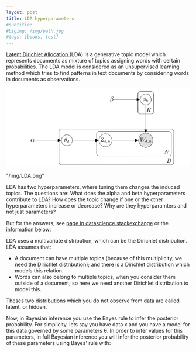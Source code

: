 ```yaml
---
layout: post
title: LDA hyperparameters
#subtitle: 
#bigimg: /img/path.jpg
#tags: [books, test]
---
```


[Latent Dirichlet Allocation ](https://en.wikipedia.org/wiki/Latent_Dirichlet_allocation) (LDA) is a generative topic model which represents documents as mixture of topics assigning words with certain probabilities. The LDA model is considered as an unsupervised learning method which tries to find patterns in text documents by considering words in documents as observations.

![alt text](../img/LDA.png "Logo Title Text 1")

"/img/LDA.png"


LDA has two hyperparameters, where tuning them changes the induced topics. The questions are: What does the alpha and beta hyperparameters contribute to LDA? How does the topic change if one or the other hyperparameters increase or decrease? Why are they hyperparamters and not just parameters?

But for the answers, see [page in datascience.stackexchange](https://datascience.stackexchange.com/questions/199/what-does-the-alpha-and-beta-hyperparameters-contribute-to-in-latent-dirichlet-a) or the information below:

LDA uses a multivariate distribution, which can be the Dirichlet distribution. LDA assumes that:
 - A document can have multiple topics (because of this multiplicity, we need the Dirichlet distribution); and there is a Dirichlet distribution which models this relation.
 - Words can also belong to multiple topics, when you consider them outside of a document; so here we need another Dirichlet distribution to model this.
 
Theses two distributions which you do not observe from data are called latent, or hidden.

Now, in Bayesian inference you use the Bayes rule to infer the posterior probability. For simplicity, lets say you have data x and you have a model for this data governed by some parameters θ. In order to infer values for this parameters, in full Bayesian inference you will infer the posterior probability of these parameters using Bayes' rule with:


